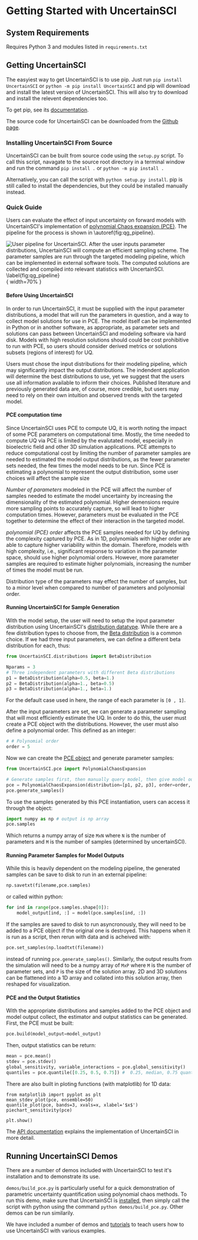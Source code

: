 # Getting Started with UncertainSCI


## System Requirements

Requires Python 3 and modules listed in `requirements.txt`

## Getting UncertainSCI

The easyiest way to get UncertainSCI is to use pip.  Just run `pip install UncertainSCI` or `python -m pip install UncertainSCI` and pip will download and install the latest version of UncertainSCI.  This will also try to download and install the relevent dependencies too.  

To get pip, see its [documentation](https://pip.pypa.io/en/stable/installation/).  

The source code for UncertainSCI can be downloaded from the [Github page](https://github.com/SCIInstitute/UncertainSCI).   

### Installing UncertainSCI From Source 

UncertainSCI can be built from source code using the `setup.py` script.  To call this script, navagate to the source root directory in a terminal window and run the command `pip install .` or `python -m pip install .`  

Alternatively, you can call the script with `python setup.py install`.  pip is still called to install the dependencies, but they could be installed manually instead.

### Quick Guide

Users can evaluate the effect of input uncertainty on forward models with UncertainSCI's implementation of [polynomial Chaos expansion (PCE)](../api_docs/pce.html).  The pipeline for the process is shown in  \autoref{fig:qg_pipeline}.

![User pipeline for UncertainSCI.  After the user inputs parameter distributions, UncertainSCI will compute an efficient sampling scheme.  The parameter samples are run through the targeted modeling pipeline, which can be implemented in external software tools.  The computed solutions are collected and compiled into relevant statistics with UncertainSCI. \label{fig:qg_pipeline}](../paper/UncertainSCI_pipeline.png){ width=70% }

#### Before Using UncertainSCI

In order to run UncertainSCI, it must be supplied with the input parameter distributions, a model that will run the parameters in question, and a way to collect model solutions for use in PCE.  The model itself can be implemented in Python or in another software, as appropriate, as parameter sets and solutions can pass between UncertainSCI and modeling software via hard disk.  Models with high resolution solutions should could be cost prohibitive to run with PCE, so users should consider derived metrics or solutions subsets (regions of interest) for UQ.  

Users must chose the input distributions for their modeling pipeline, which may significantly impact the output distributions.  The indendent application will determine the best distributions to use, yet we suggest that the users use all information available to inform their choices.  Published literature and previously generated data are, of course, more credible, but users may need to rely on their own intuition and observed trends with the targeted model.  

#### PCE computation time

Since UncertainSCI uses PCE to compute UQ, it is worth noting the impact of some PCE parameters on computational time.  Mostly, the time needed to compute UQ via PCE is limited by the evalutated model, especially in bioelectric field and other 3D simulation applications.  PCE attempts to reduce computational cost by limiting the number of parameter samples are needed to estimated the model output distributions, as the fewer parameter sets needed, the few times the model needs to be run.  Since PCE is estimating a polynomial to represent the output distribution, some user choices will affect the sample size

*Number of parameters* modeled in the PCE will affect the number of samples needed to estimate the model uncertainty by increasing the dimensionality of the estimated polynomial. Higher demensions require more sampling points to accurately capture, so will lead to higher computation times.  However, parameters must be evaluated in the PCE together to determine the effect of their interaction in the targeted model.  

*polynomial (PCE) order* affects the PCE samples needed for UQ by defining the complexity captured by PCE.  As in 1D, polynomials with higher order are able to capture higher variability within the domain.  Therefore, models with high complexity, i.e., significant response to variation in the parameter space, should use higher polynomial orders. However, more parameter samples are required to estimate higher polynomials, increasing the number of times the model must be run.  

Distribution type of the parameters may effect the number of samples, but to a minor level when compared to number of parameters and polynomial order.  


#### Running UncertainSCI for Sample Generation

With the model setup, the user will need to setup the input parameter distribution using UncertainSCI's [distribution datatype](../api_docs/distributions.html).  While there are a few distribution types to choose from, the [Beta distribution](../api_docs/distributions.html#UncertainSCI.distributions.BetaDistribution) is a common choice.  If we had three input parameters, we can define a different beta distribution for each, thus:
```Python
from UncertainSCI.distributions import BetaDistribution

Nparams = 3
# Three independent parameters with different Beta distributions
p1 = BetaDistribution(alpha=0.5, beta=1.)
p2 = BetaDistribution(alpha=1., beta=0.5)
p3 = BetaDistribution(alpha=1., beta=1.)
```
For the default case used in here, the range of each parameter is `[0 , 1]`.   

After the input parameters are set, we can generate a parameter sampling that will most efficiently estimate the UQ.  In order to do this, the user must create a PCE object with the distributions.  However, the user must also define a polynomial order.  This defined as an integer:
```Python
# # Polynomial order
order = 5
```
Now we can create the [PCE object](../api_docs/pce.html#module-UncertainSCI.pce) and generate parameter samples:
```Python
from UncertainSCI.pce import PolynomialChaosExpansion

# Generate samples first, then manually query model, then give model output to pce.
pce = PolynomialChaosExpansion(distribution=[p1, p2, p3], order=order, plabels=plabels)
pce.generate_samples()
```
To use the samples generated by this PCE instantiation, users can access it through the object:
```Python
import numpy as np # output is np array
pce.samples
```
Which returns a numpy array of size `MxN` where `N` is the number of parameters and `M` is the number of samples (determined by uncertainSCI).  

#### Running Parameter Samples for Model Outputs

While this is heavily dependent on the modeling pipeline, the generated samples can be save to disk to run in an external pipeline:
```Python
np.savetxt(filename,pce.samples)
```
or called within python:
```Python
for ind in range(pce.samples.shape[0]):
    model_output[ind, :] = model(pce.samples[ind, :])
```

If the samples are saved to disk to run asyncronously, they will need to be added to a PCE object if the original one is destroyed.  This happens when it is run as a script, then rerun with data and is acheived with:
```Python
pce.set_samples(np.loadtxt(filename))
```
instead of running `pce.generate_samples()`.  Similarly, the output results from the simulation will need to be a numpy array of `MxP` where `M` is the number of parameter sets, and `P` is the size of the solution array.  2D and 3D solutions can be flattened into a 1D array and collated into this solution array, then reshaped for visualization.    

#### PCE and the Output Statistics

With the appropriate distributions and samples added to the PCE object and model output collect, the estimator and output statistics can be generated.  First, the PCE must be built:
```Python
pce.build(model_output=model_output)
```
Then, output statistics can be return:
```Python
mean = pce.mean()
stdev = pce.stdev()
global_sensitivity, variable_interactions = pce.global_sensitivity()
quantiles = pce.quantile([0.25, 0.5, 0.75]) #  0.25, median, 0.75 quantile
```
There are also built in ploting functions (with matplotlib) for 1D data:
```ptyhon
from matplotlib import pyplot as plt
mean_stdev_plot(pce, ensemble=50)
quantile_plot(pce, bands=3, xvals=x, xlabel='$x$')
piechart_sensitivity(pce)

plt.show()
```

The [API documentation](../api_docs/index.html) explains the implementation of UncertainSCI in more detail. 


## Running UncertainSCI Demos

There are a number of demos included with UncertainSCI to test it's installation and to demonstrate its use.  

`demos/build_pce.py`  is particularly useful for a quick demonstration of parametric uncertainty quantification using polynomial chaos methods.  To run this demo, make sure that UncertainSCI is [installed](#getting-uncertainsci), then simply call the script with python using the command `python demos/build_pce.py`.  Other demos can be run similarily.  

We have included a number of demos and [tutorials](../tutorials/index.html) to teach users how to use UncertainSCI with various examples.  

